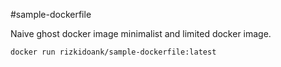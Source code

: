 #sample-dockerfile

Naive ghost docker image
minimalist and limited docker image.

```
docker run rizkidoank/sample-dockerfile:latest
```